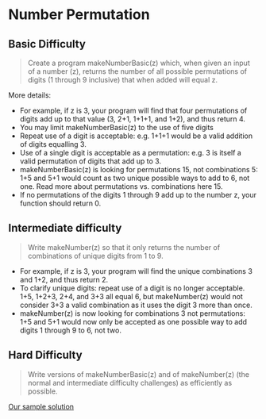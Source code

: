 # Number Permutation

## Basic Difficulty

> Create a program makeNumberBasic(z) which, when given an input of a number (z), returns the number of all possible permutations of digits (1 through 9 inclusive) that when added will equal z.

More details:

* For example, if z is 3, your program will find that four permutations of digits add up to that value (3, 2+1, 1+1+1, and 1+2), and thus return 4.
* You may limit makeNumberBasic(z) to the use of five digits
* Repeat use of a digit is acceptable: e.g. 1+1+1 would be a valid addition of digits equalling 3.
* Use of a single digit is acceptable as a permutation: e.g. 3 is itself a valid permutation of digits that add up to 3.
* makeNumberBasic(z) is looking for permutations 15, not combinations 5: 1+5 and 5+1 would count as two unique possible ways to add to 6, not one. Read more about permutations vs. combinations here 15.
* If no permutations of the digits 1 through 9 add up to the number z, your function should return 0.

## Intermediate difficulty

> Write makeNumber(z) so that it only returns the number of combinations of unique digits from 1 to 9.

* For example, if z is 3, your program will find the unique combinations 3 and 1+2, and thus return 2.
* To clarify unique digits: repeat use of a digit is no longer acceptable. 1+5, 1+2+3, 2+4, and 3+3 all equal 6, but makeNumber(z) would not consider 3+3 a valid combination as it uses the digit 3 more than once. 
* makeNumber(z) is now looking for combinations 3 not permutations: 1+5 and 5+1 would now only be accepted as one possible way to add digits 1 through 9 to 6, not two.

## Hard Difficulty

> Write versions of makeNumberBasic(z) and of makeNumber(z) (the normal and intermediate difficulty challenges) as efficiently as possible.

[Our sample solution](https://replit.com/@AlexJC/Make-Number)
